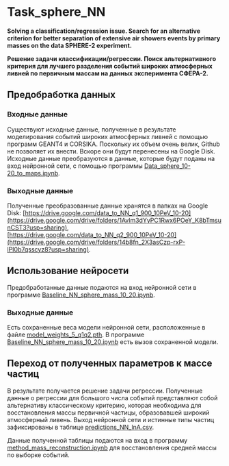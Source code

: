 # Task_sphere_NN
**Solving a classification/regression issue. Search for an alternative criterion for better separation of extensive air showers events by primary masses on the data SPHERE-2 experiment.**

**Решение задачи классификации/регрессии. Поиск альтернативного критерия для лучшего разделения событий широких атмосферных ливней по первичным массам на данных эксперимента СФЕРА-2.**

## Предобработка данных

### Входные данные

Существуют исходные данные, полученные в результате моделирования событий широких атмосферных ливней с помощью программ GEANT4 и CORSIKA. Поскольку их объем очень велик, Github не позволяет их внести. Вскоре они будут перенесены на Google Disk.
Исходные данные преобразуются в данные, которые будут поданы на вход нейронной сети, с помощью программы [Data_sphere_10-20_to_maps.ipynb](https://colab.research.google.com/github/Vetselet/Task_sphere_NN/blob/main/Data_sphere_10-20_to_maps.ipynb).

### Выходные данные

Полученные преобразованные данные хранятся в папках на Google Disk: [https://drive.google.com/data_to_NN_q1_900_10PeV_10-20](https://drive.google.com/drive/folders/1Avlm3dYyPC1Rwx6POeY_K8bTmsunCST3?usp=sharing), 
[https://drive.google.com/data_to_NN_q2_900_10PeV_10-20](https://drive.google.com/drive/folders/14b8fn_2X3asCzp-rxP-lPI0b7qsscyz8?usp=sharing).

## Использование нейросети

Предобработанные данные подаются на вход нейронной сети в программе [Baseline_NN_sphere_mass_10_20.ipynb](https://colab.research.google.com/github/Vetselet/Task_sphere_NN/blob/main/Baseline_NN_sphere_mass_10_20.ipynb).

### Выходные данные

Есть сохраненные веса модели нейронной сети, расположенные в файле [model_weights_5_q1q2.pth](https://github.com/Vetselet/Task_sphere_NN/blob/main/model_weights_5_q1q2.pth).
В программе [Baseline_NN_sphere_mass_10_20.ipynb](https://colab.research.google.com/github/Vetselet/Task_sphere_NN/blob/main/Baseline_NN_sphere_mass_10_20.ipynb) есть вызов сохраненной модели.

## Переход от полученных параметров к массе частиц

В результате получается решение задачи регрессии.
Полученные данные о регрессии для большого числа событий представляют собой альтернативу классическому критерию, которая необходима для восстановления массы первичной частицы, образовавшей широкий атмосферный ливень.
Выход нейронной сети и истинные типы частиц зафиксированы в таблице [predictions_NN_lnA.csv](https://github.com/Vetselet/Task_sphere_NN/blob/main/predictions_NN_lnA.csv). 

Данные полученной таблицы подаются на вход в программу [method_mass_reconstruction.ipynb](https://github.com/Vetselet/Task_sphere_NN/blob/main/method_mass_reconstruction.ipynb) для восстановления средней массы по выборке событий.
